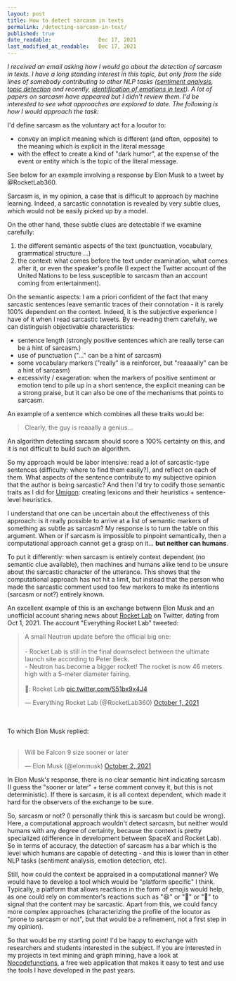 ```yaml
---
layout: post
title: How to detect sarcasm in texts
permalink: /detecting-sarcasm-in-text/
published: true
date_readable:               Dec 17, 2021
last_modified_at_readable:   Dec 17, 2021
---
```


_I received an email asking how I would go about the detection of sarcasm in texts. I have a long standing interest in this topic, but only from the side lines of somebody contributing to other NLP tasks ([sentiment analysis](https://nocodefunctions.com/umigon/sentiment_analysis_tool.html), [topic detection](https://nocodefunctions.com/topics/topic_extraction_tool.html) and recently, [identification of emotions in text](https://aim.em-lyon.com/2021/11/28/call-for-participation/)). A lot of papers on sarcasm have appeared but I didn't review them. I'd be interested to see what approaches are explored to date. The following is how I would approach the task:_

I'd define sarcasm as the voluntary act for a locutor to:

- convey an implicit meaning which is different (and often, opposite) to the meaning which is explicit in the literal message
- with the effect to create a kind of "dark humor", at the expense of the event or entity which is the topic of the literal message.

See below for an example involving a response by Elon Musk to a tweet by @RocketLab360.

Sarcasm is, in my opinion, a case that is difficult to approach by machine learning. Indeed, a sarcastic connotation is revealed by very subtle clues, which would not be easily picked up by a model.

On the other hand, these subtle clues are detectable if we examine carefully:

1. the different semantic aspects of the text (punctuation, vocabulary, grammatical structure ...)
2. the context: what comes before the text under examination, what comes after it, or even the speaker's profile (I expect the Twitter account of the United Nations to be less susceptible to sarcasm than an account coming from entertainment).

On the semantic aspects: I am a priori confident of the fact that many sarcastic sentences leave semantic traces of their connotation - it is rarely 100% dependent on the context. Indeed, it is the subjective experience I have of it when I read sarcastic tweets. By re-reading them carefully, we can distinguish objectivable characteristics:

- sentence length (strongly positive sentences which are really terse can be a hint of sarcasm.)
- use of punctuation ("..." can be a hint of sarcasm)
- some vocabulary markers ("really" is a reinforcer, but "reaaaally" can be a hint of sarcasm)
- excessivity / exageration: when the markers of positive sentiment or emotion tend to pile up in a short sentence, the explicit meaning can be a strong praise, but it can also be one of the mechanisms that points to sarcasm.

An example of a sentence which combines all these traits would be:

> Clearly, the guy is reaaally a genius...

An algorithm detecting sarcasm should score a 100% certainty on this, and it is not difficult to build such an algorithm.

So my approach would be labor intensive: read a lot of sarcastic-type sentences (difficulty: where to find them easily?), and reflect on each of them. What aspects of the sentence contribute to my subjective opinion that the author is being sarcastic? And then I'd try to codify those semantic traits as I did for [Umigon](https://nocodefunctions.com/umigon/sentiment_analysis_tool.html): creating lexicons and their heuristics + sentence-level heuristics.

I understand that one can be uncertain about the effectiveness of this approach: is it really possible to arrive at a list of semantic markers of something as subtle as sarcasm? My response is to turn the table on this argument. When or if sarcasm is impossible to pinpoint semantically, then a computational approach cannot get a grasp on it... __but neither can humans__.

To put it differently: when sarcasm is entirely context dependent (no semantic clue available), then machines and humans alike tend to be unsure about the sarcastic character of the utterance. This shows that the computational approach has not hit a limit, but instead that the person who made the sarcastic comment used too few markers to make its intentions (sarcasm or not?) entirely known.

An excellent example of this is an exchange betwenn Elon Musk and an unofficial account sharing news about [Rocket Lab](https://www.rocketlabusa.com/) on Twitter, dating from Oct 1, 2021. The account "Everything Rocket Lab" tweeted:

<blockquote class="twitter-tweet"><p lang="en" dir="ltr">A small Neutron update before the official big one:<br><br>- Rocket Lab is still in the final downselect between the ultimate launch site according to Peter Beck.<br>- Neutron has become a bigger rocket! The rocket is now 46 meters high with a 5-meter diameter fairing.<br><br>📸: Rocket Lab <a href="https://t.co/S51bx9x4J4">pic.twitter.com/S51bx9x4J4</a></p>&mdash; Everything Rocket Lab (@RocketLab360) <a href="https://twitter.com/RocketLab360/status/1443933374813442051?ref_src=twsrc%5Etfw">October 1, 2021</a></blockquote>
<br/>
<br/>
To which Elon Musk replied:
<br/>
<br/>

<blockquote class="twitter-tweet"><p lang="en" dir="ltr">Will be Falcon 9 size sooner or later</p>&mdash; Elon Musk (@elonmusk) <a href="https://twitter.com/elonmusk/status/1444135225538265090?ref_src=twsrc%5Etfw">October 2, 2021</a></blockquote> 

In Elon Musk's response, there is no clear semantic hint indicating sarcasm (I guess the "sooner or later" + terse comment convey it, but this is not deterministic). If there is sarcasm, it is all context dependent, which made it hard for the observers of the exchange to be sure.

So, sarcasm or not? (I personally think this is sarcasm but could be wrong). Here, a computational approach wouldn't detect sarcasm, but neither would humans with any degree of certainty, because the context is pretty specialized (difference in development between SpaceX and Rocket Lab). So in terms of accuracy, the detection of sarcasm has a bar which is the level which humans are capable of detecting - and this is lower than in other NLP tasks (sentiment analysis, emotion detection, etc).

Still, how could the context be appraised in a computational manner? We would have to develop a tool which would be "platform specific" I think. Typically, a platform that allows reactions in the form of emojis would help, as one could rely on commenter's reactions such as "😆" or "😬" or "🤣" to signal that the content may be sarcastic. Apart from this, we could fancy more complex approaches (characterizing the profile of the locutor as "prone to sarcasm or not", but that would be a refinement, not a first step in my opinion).

So that would be my starting point! I'd be happy to exchange with researchers and students interested in the subject. If you are interested in my projects in text mining and graph mining, have a look at [Nocodefunctions](https://nocodefunctions.com/), a free web application that makes it easy to test and use the tools I have developed in the past years.
